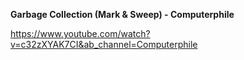 **Garbage Collection (Mark & Sweep) - Computerphile**

https://www.youtube.com/watch?v=c32zXYAK7CI&ab_channel=Computerphile
